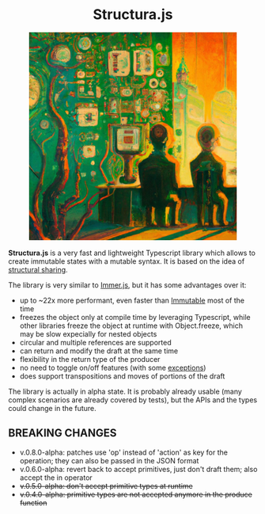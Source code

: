 <h1 align="center">Structura.js</h1>

<p align="center">
<img id="structura" alt="structura" width="420" src="https://github.com/GiuseppeRaso/structura.js/raw/master/docs/public/structural-sharing-1.jfif">
</p>

<h2 style="display:none;" align="center">You can find complete docs at <a href="https://giusepperaso.github.io/structura.js/">https://giusepperaso.github.io/structura.js/</a></h2>

**Structura.js** is a very fast and lightweight Typescript library which allows to create immutable states with a mutable syntax. It is based on the idea of [structural sharing](https://blog.klipse.tech/javascript/2021/02/26/structural-sharing-in-javascript.html#what-is-structural-sharing).

The library is very similar to [Immer.js](https://immerjs.github.io/immer/), but it has some advantages over it:

- up to ~22x more performant, even faster than [Immutable](https://github.com/immutable-js/immutable-js) most of the time
- freezes the object only at compile time by leveraging Typescript, while other libraries freeze the object at runtime with Object.freeze, which may be slow expecially for nested objects
- circular and multiple references are supported
- can return and modify the draft at the same time
- flexibility in the return type of the producer
- no need to toggle on/off features (with some [exceptions](https://giusepperaso.github.io/structura.js/settings.html))
- does support transpositions and moves of portions of the draft

The library is actually in alpha state. It is probably already usable (many complex scenarios are already covered by tests), but  the APIs and the types could change in the future.

## BREAKING CHANGES

- v.0.8.0-alpha: patches use 'op' instead of 'action' as key for the operation; they can also be passed in the JSON format
- v.0.6.0-alpha: revert back to accept primitives, just don't draft them; also accept the in operator
- ~~v.0.5.0-alpha: don't accept primitive types at runtime~~
- ~~v.0.4.0-alpha: primitive types are not accepted anymore in the produce function~~